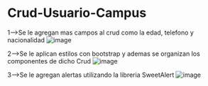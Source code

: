 # Crud-Usuario-Campus
1-->Se le agregan mas campos al  crud como la edad, telefono  y nacionalidad
![image](https://user-images.githubusercontent.com/96325513/166158109-d9009e99-5886-4721-8dec-2fb38715076d.png)

2-->Se le aplican estilos con bootstrap y ademas se organizan los componentes de dicho Crud
![image](https://user-images.githubusercontent.com/96325513/166158180-26a89200-5db8-4c6e-b03c-23f5a2d21e97.png)

3-->Se le agregan alertas utilizando la libreria SweetAlert
![image](https://user-images.githubusercontent.com/96325513/166158245-ed49d9e3-6f75-46e9-b6d3-73af28b79b2b.png)


